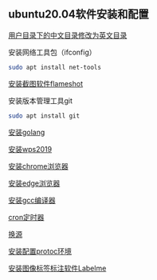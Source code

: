 ## ubuntu20.04软件安装和配置

[用户目录下的中文目录修改为英文目录](./%E7%94%A8%E6%88%B7%E7%9B%AE%E5%BD%95%E4%B8%8B%E6%94%B9%E4%B8%BA%E8%8B%B1%E6%96%87%E7%9B%AE%E5%BD%95.md)

安装网络工具包（ifconfig）
```bash
sudo apt install net-tools
```

[安装截图软件flameshot](./ubuntu20.04%E6%88%AA%E5%9B%BE%E5%B7%A5%E5%85%B7flameshot.md)

安装版本管理工具git
```bash
sudo apt install git
```

[安装golang](./ubuntu%E5%AE%89%E8%A3%85%E5%92%8C%E5%8D%87%E7%BA%A7go.md)

[安装wps2019](./ubuntu20.04%E5%AE%89%E8%A3%85wps2019.md)

[安装chrome浏览器](./ubuntu20.04%E5%AE%89%E8%A3%85chrome%E6%B5%8F%E8%A7%88%E5%99%A8.md)

[安装edge浏览器](./ubuntu20.04%E5%AE%89%E8%A3%85edge%E6%B5%8F%E8%A7%88%E5%99%A8.md)

[安装gcc编译器](./ubuntu%E5%AE%89%E8%A3%85gcc.md)

[cron定时器](./cron%E5%AE%9A%E6%97%B6%E5%99%A8.md)

[换源](./ubuntu%E6%8D%A2%E5%9B%BD%E5%86%85%E6%BA%90.md)

[安装配置protoc环境](./ubuntu20.04%E5%AE%89%E8%A3%85protoc.md)

[安装图像标签标注软件Labelme](./ubuntu20.04%E5%AE%89%E8%A3%85%E5%9B%BE%E5%83%8F%E6%A0%87%E7%AD%BE%E6%A0%87%E6%B3%A8%E8%BD%AF%E4%BB%B6labelme.md)
